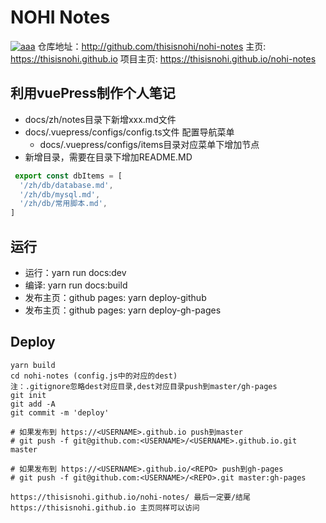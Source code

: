 # NOHI Notes
[![aaa](https://img.shields.io/badge/thisisnohi-nohi--notes-brightgreen)](http://github.com/thisisnohi/nohi-notes)
仓库地址：http://github.com/thisisnohi/nohi-notes
主页: https://thisisnohi.github.io
项目主页: https://thisisnohi.github.io/nohi-notes

## 利用vuePress制作个人笔记
* docs/zh/notes目录下新增xxx.md文件
* docs/.vuepress/configs/config.ts文件 配置导航菜单
  * docs/.vuepress/configs/items目录对应菜单下增加节点
* 新增目录，需要在目录下增加README.MD
```ts
 export const dbItems = [
  '/zh/db/database.md',
  '/zh/db/mysql.md',
  '/zh/db/常用脚本.md',
]
```

## 运行
* 运行：yarn run docs:dev
* 编译: yarn run docs:build
* 发布主页：github pages: yarn deploy-github
* 发布主页：github pages: yarn deploy-gh-pages

## Deploy
```
yarn build 
cd nohi-notes (config.js中的对应的dest)
注：.gitignore忽略dest对应目录,dest对应目录push到master/gh-pages
git init
git add -A
git commit -m 'deploy'

# 如果发布到 https://<USERNAME>.github.io push到master
# git push -f git@github.com:<USERNAME>/<USERNAME>.github.io.git master

# 如果发布到 https://<USERNAME>.github.io/<REPO> push到gh-pages
# git push -f git@github.com:<USERNAME>/<REPO>.git master:gh-pages

https://thisisnohi.github.io/nohi-notes/ 最后一定要/结尾
https://thisisnohi.github.io 主页同样可以访问
```
